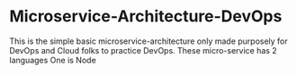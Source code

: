 # Microservice-Architecture-DevOps
This is the simple basic microservice-architecture only made purposely for DevOps and Cloud folks to practice DevOps. These micro-service has 2 languages One is Node
